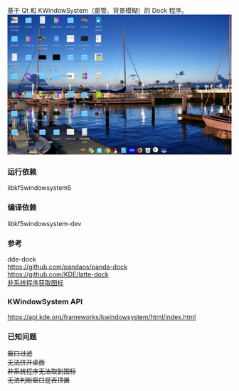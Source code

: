 基于 Qt 和 KWindowSystem（窗管、背景模糊）的 Dock 程序。  
![](preview.png)
### 运行依赖
libkf5windowsystem5

### 编译依赖
libkf5windowsystem-dev

### 参考
dde-dock  
https://github.com/pandaos/panda-dock   
https://github.com/KDE/latte-dock  
[非系统程序获取图标](https://github.com/linuxdeepin/deepin-system-monitor/blob/117a3b90cb02ecca4990f2136400147c59801dc5/src/utils.cpp#L379 )

### KWindowSystem API
https://api.kde.org/frameworks/kwindowsystem/html/index.html 

### 已知问题
~~窗口过滤~~  
~~无法挤开桌面~~  
~~非系统程序无法取到图标~~  
~~无法判断窗口是否顶置~~